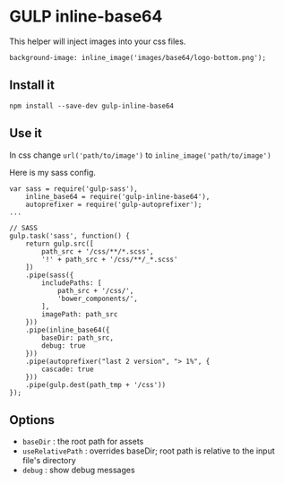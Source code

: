 GULP inline-base64
==================

This helper will inject images into your css files.

```
background-image: inline_image('images/base64/logo-bottom.png');
```

Install it
----------

```
npm install --save-dev gulp-inline-base64
```

Use it
------

In css change ``url('path/to/image')`` to ``inline_image('path/to/image')``

Here is my sass config. 

```
var sass = require('gulp-sass'),
	inline_base64 = require('gulp-inline-base64'),
	autoprefixer = require('gulp-autoprefixer');
...

// SASS
gulp.task('sass', function() {
    return gulp.src([
        path_src + '/css/**/*.scss',
        '!' + path_src + '/css/**/_*.scss'
    ])
    .pipe(sass({
        includePaths: [
            path_src + '/css/',
            'bower_components/',
        ],
        imagePath: path_src
    }))
    .pipe(inline_base64({
        baseDir: path_src,
        debug: true
    }))
    .pipe(autoprefixer("last 2 version", "> 1%", {
        cascade: true
    }))
    .pipe(gulp.dest(path_tmp + '/css'))
});
```

Options
-------
 - ``baseDir`` : the root path for assets
 - ``useRelativePath`` : overrides baseDir; root path is relative to the input file's directory
 - ``debug`` : show debug messages


```